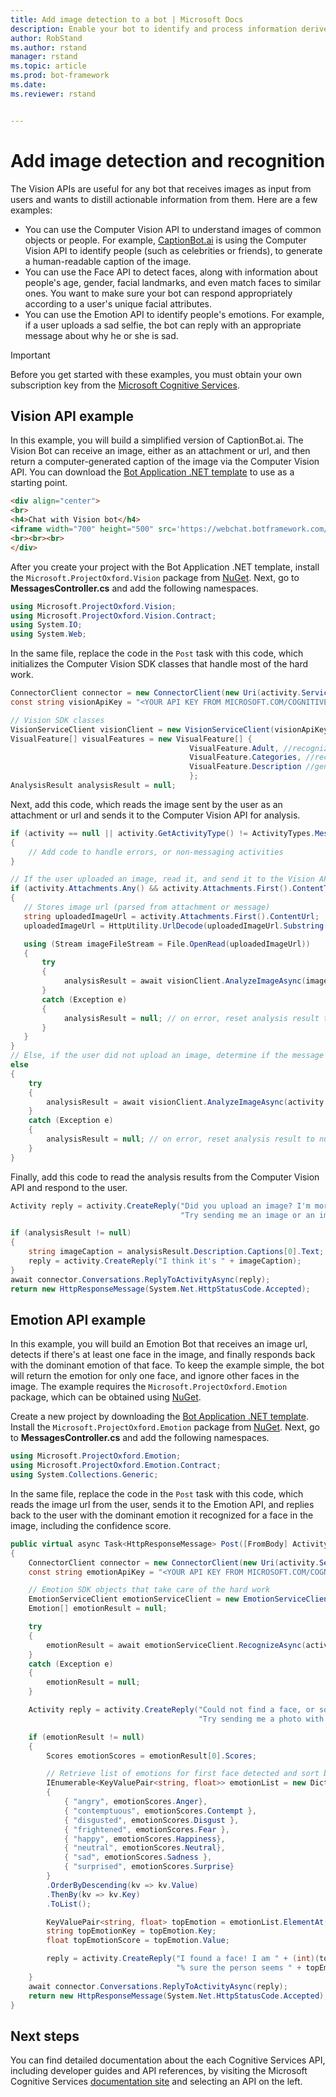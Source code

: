 ```yaml
---
title: Add image detection to a bot | Microsoft Docs
description: Enable your bot to identify and process information derived from images through various APIs available in the Bot Framework and Cognitive Services.
author: RobStand
ms.author: rstand
manager: rstand
ms.topic: article
ms.prod: bot-framework
ms.date: 
ms.reviewer: rstand


---
```


# Add image detection and recognition

The Vision APIs are useful for any bot that receives images as input from users and wants to distill actionable information from them. Here are a few examples:

- You can use the Computer Vision API to understand images of common objects or people. For example, <a href="https://www.captionbot.ai/" target="_blank">CaptionBot.ai</a> is using the Computer Vision API to identify people (such as celebrities or friends), to generate a human-readable caption of the image.
- You can use the Face API to detect faces, along with information about people's age, gender, facial landmarks, and even match faces to similar ones. You want to make sure your bot can respond appropriately according to a user's unique facial attributes.  
- You can use the Emotion API to identify people's emotions. For example, if a user uploads a sad selfie, the bot can reply with an appropriate message about why he or she is sad.

> [!IMPORTANT]
Before you get started with these examples, you must obtain your own subscription key from the <a href="https://www.microsoft.com/cognitive-services/" target="_blank">Microsoft Cognitive Services</a>. 


## Vision API example

In this example, you will build a simplified version of CaptionBot.ai. The Vision Bot can receive an image, either as an attachment or url, and then return a computer-generated caption of the image via the Computer Vision API. You can download the <a href="http://aka.ms/bf-bc-vstemplate" target="_blank">Bot Application .NET template</a> to use as a starting point.

```html
<div align="center">
<br>
<h4>Chat with Vision bot</h4>
<iframe width="700" height="500" src='https://webchat.botframework.com/embed/visionbot?s=PHyAulBypcw.cwA.my0.pPuhVC0VqtOR4yIVkVjFXwjc9HUTsrQ2WHcYvQkFjGE'></iframe>
<br><br><br>
</div>
```

After you create your project with the Bot Application .NET template, install the `Microsoft.ProjectOxford.Vision` package from <a href="https://www.nuget.org/packages/Microsoft.ProjectOxford.Vision/" target="_blank">NuGet</a>. 
Next, go to **MessagesController.cs** and add the following namespaces.

```cs
using Microsoft.ProjectOxford.Vision;
using Microsoft.ProjectOxford.Vision.Contract;
using System.IO;
using System.Web;
```

In the same file, replace the code in the `Post` task with this code, which initializes the Computer Vision SDK classes that handle most of the hard work.  

```cs
ConnectorClient connector = new ConnectorClient(new Uri(activity.ServiceUrl));
const string visionApiKey = "<YOUR API KEY FROM MICROSOFT.COM/COGNITIVE>";

// Vision SDK classes
VisionServiceClient visionClient = new VisionServiceClient(visionApiKey);
VisualFeature[] visualFeatures = new VisualFeature[] {
                                        VisualFeature.Adult, //recognize adult content
                                        VisualFeature.Categories, //recognize image features
                                        VisualFeature.Description //generate image caption
                                        };
AnalysisResult analysisResult = null;
```

Next, add this code, which reads the image sent by the user as an attachment or url and sends it to the Computer Vision API for analysis.   

```cs
if (activity == null || activity.GetActivityType() != ActivityTypes.Message)
{
    // Add code to handle errors, or non-messaging activities
}

// If the user uploaded an image, read it, and send it to the Vision API
if (activity.Attachments.Any() && activity.Attachments.First().ContentType.Contains("image"))
{
   // Stores image url (parsed from attachment or message)
   string uploadedImageUrl = activity.Attachments.First().ContentUrl; ;
   uploadedImageUrl = HttpUtility.UrlDecode(uploadedImageUrl.Substring(uploadedImageUrl.IndexOf("file=") + 5));

   using (Stream imageFileStream = File.OpenRead(uploadedImageUrl))
   {
       try
       {
            analysisResult = await visionClient.AnalyzeImageAsync(imageFileStream, visualFeatures);
       }
       catch (Exception e)
       {
            analysisResult = null; // on error, reset analysis result to null
       }
   }
}
// Else, if the user did not upload an image, determine if the message contains a url, and send it to the Vision API
else
{
    try
    {
        analysisResult = await visionClient.AnalyzeImageAsync(activity.Text, visualFeatures);
    }
    catch (Exception e)
    {
        analysisResult = null; // on error, reset analysis result to null
    }
}           
```

Finally, add this code to read the analysis results from the Computer Vision API and respond to the user.

```cs
Activity reply = activity.CreateReply("Did you upload an image? I'm more of a visual person. " +
                                      "Try sending me an image or an image url"); // default reply

if (analysisResult != null)
{
    string imageCaption = analysisResult.Description.Captions[0].Text;
    reply = activity.CreateReply("I think it's " + imageCaption);
}
await connector.Conversations.ReplyToActivityAsync(reply);
return new HttpResponseMessage(System.Net.HttpStatusCode.Accepted);
```

## Emotion API example

In this example, you will build an Emotion Bot that receives an image url, detects if there's at least one face in the image, and finally responds back with the dominant emotion of that face. To keep the example simple, the bot will return the emotion for only one face, and ignore other faces in the image. The example requires the `Microsoft.ProjectOxford.Emotion` package, which can be obtained using <a href="https://www.nuget.org/packages/Microsoft.ProjectOxford.Vision/" target="_blank">NuGet</a>.

Create a new project by downloading the <a href="http://aka.ms/bf-bc-vstemplate" target="_blank">Bot Application .NET template</a>. Install the `Microsoft.ProjectOxford.Emotion` package from <a href="https://www.nuget.org/packages/Microsoft.ProjectOxford.Vision/" target="_blank">NuGet</a>. 
Next, go to **MessagesController.cs** and add the following namespaces.

```cs
using Microsoft.ProjectOxford.Emotion;
using Microsoft.ProjectOxford.Emotion.Contract;
using System.Collections.Generic;
```

In the same file, replace the code in the `Post` task with this code, which reads the image url from the user, sends it to the Emotion API, and replies back to the user with the dominant emotion it recognized for a face in the image, including the confidence score.

```cs
public virtual async Task<HttpResponseMessage> Post([FromBody] Activity activity)
{
    ConnectorClient connector = new ConnectorClient(new Uri(activity.ServiceUrl));
    const string emotionApiKey = "<YOUR API KEY FROM MICROSOFT.COM/COGNITIVE>";

    // Emotion SDK objects that take care of the hard work
    EmotionServiceClient emotionServiceClient = new EmotionServiceClient(emotionApiKey);
    Emotion[] emotionResult = null;

    try
    {
        emotionResult = await emotionServiceClient.RecognizeAsync(activity.Text);
    }
    catch (Exception e)
    {
        emotionResult = null;
    }

    Activity reply = activity.CreateReply("Could not find a face, or something went wrong. " +
                                          "Try sending me a photo with a face");

    if (emotionResult != null)
    {
        Scores emotionScores = emotionResult[0].Scores;

        // Retrieve list of emotions for first face detected and sort by emotion score (desc)
        IEnumerable<KeyValuePair<string, float>> emotionList = new Dictionary<string, float>()
        {
            { "angry", emotionScores.Anger},
            { "contemptuous", emotionScores.Contempt },
            { "disgusted", emotionScores.Disgust },
            { "frightened", emotionScores.Fear },
            { "happy", emotionScores.Happiness},
            { "neutral", emotionScores.Neutral},
            { "sad", emotionScores.Sadness },
            { "surprised", emotionScores.Surprise}   
        }
        .OrderByDescending(kv => kv.Value)
        .ThenBy(kv => kv.Key)
        .ToList();

        KeyValuePair<string, float> topEmotion = emotionList.ElementAt(0);
        string topEmotionKey = topEmotion.Key;
        float topEmotionScore = topEmotion.Value;

        reply = activity.CreateReply("I found a face! I am " + (int)(topEmotionScore*100) +
                                     "% sure the person seems " + topEmotionKey);
    }   
    await connector.Conversations.ReplyToActivityAsync(reply);
    return new HttpResponseMessage(System.Net.HttpStatusCode.Accepted);
}
```
## Next steps
You can find detailed documentation about the each Cognitive Services API, including developer guides and API references, by visiting the Microsoft Cognitive Services <a href="https://docs.microsoft.com/en-us/azure/cognitive-services/" target="_blank">documentation site</a> and selecting an API on the left.